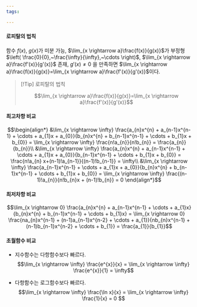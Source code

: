 ```yaml
---
tags:

---
```

#### 로피탈의 법칙
함수 $f(x),~g(x)$가 미분 가능, $\lim_{x \rightarrow a}\frac{f(x)}{g(x)}$가 부정형 $\left( \frac{0}{0},~\frac{\infty}{\infty},~\cdots \right)$, $\lim_{x \rightarrow a}\frac{f'(x)}{g'(x)}$ 존재, $g'(x) \not= 0$ 을 만족하면 $\lim_{x \rightarrow a}\frac{f(x)}{g(x)}=\lim_{x \rightarrow a}\frac{f'(x)}{g'(x)}$이다.
>[!Tip] 로피탈의 법칙
>
>$$\lim_{x \rightarrow a}\frac{f(x)}{g(x)}=\lim_{x \rightarrow a}\frac{f'(x)}{g'(x)}$$

#### 최고차항 비교
$$\begin{align*}
&\lim_{x \rightarrow \infty} \frac{a_{n}x^{n} + a_{n-1}x^{n-1} + \cdots + a_{1}x + a_{0}}{b_{n}x^{n} + b_{n-1}x^{n-1} + \cdots + b_{1}x + b_{0}} = \lim_{x \rightarrow \infty} \frac{n!a_{n}}{n!b_{n}} = \frac{a_{n}}{b_{n}}\\
&\lim_{x \rightarrow \infty} \frac{a_{n}x^{n} + a_{n-1}x^{n-1} + \cdots + a_{1}x + a_{0}}{b_{n-1}x^{n-1} + \cdots + b_{1}x + b_{0}} = \frac{n!a_{n} x+(n-1)!a_{n-1}}{(n-1)!b_{n-1}} = \infty\\
&\lim_{x \rightarrow \infty} \frac{a_{n-1}x^{n-1} + \cdots + a_{1}x + a_{0}}{b_{n}x^{n} + b_{n-1}x^{n-1} + \cdots + b_{1}x + b_{0}} = \lim_{x \rightarrow \infty} \frac{(n-1)!a_{n}}{n!b_{n}x + (n-1)!b_{n}} = 0
\end{align*}$$

#### 최저차항 비교
$$\lim_{x \rightarrow 0} \frac{a_{n}x^{n} + a_{n-1}x^{n-1} + \cdots + a_{1}x}{b_{n}x^{n} + b_{n-1}x^{n-1} + \cdots + b_{1}x} = \lim_{x \rightarrow 0} \frac{na_{n}x^{n-1} + (n-1)a_{n-1}x^{n-2} + \cdots + a_{1}}{nb_{n}x^{n-1} + (n-1)b_{n-1}x^{n-2} + \cdots + b_{1}} = \frac{a_{1}}{b_{1}}$$

#### 초월함수 비교
- 지수함수는 다항함수보다 빠르다.
$$\lim_{x \rightarrow \infty} \frac{e^{x}}{x} = \lim_{x \rightarrow \infty} \frac{e^{x}}{1} = \infty$$

- 다항함수는 로그함수보다 빠르다.
$$\lim_{x \rightarrow \infty} \frac{\ln x}{x} = \lim_{x \rightarrow \infty} \frac{1}{x} = 0
$$